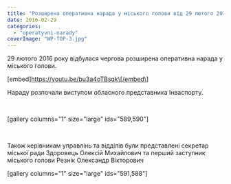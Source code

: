 ```yaml
---
title: "Розширена оперативна нарада у міського голови від 29 лютого 2016 року"
date: 2016-02-29
categories: 
  - "operatyvni-narady"
coverImage: "WP-TOP-3.jpg"
---
```


29 лютого 2016 року відбулася чергова розширена оперативна нарада у міського голови.<!--more-->

\[embed\]https://youtu.be/bu3a4oTBsqk\[/embed\]

Нараду розпочали виступом обласного представника Інваспорту.

 

\[gallery columns="1" size="large" ids="589,590"\]

 

Також керівникам управлінь та відділів були представлені секретар міської ради Здоровець Олексій Михайлович та перший заступник міського голови Резнік Олександр Вікторович

\[gallery columns="1" size="large" ids="591,588"\]
